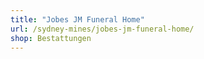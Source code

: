 ```yaml
---
title: "Jobes JM Funeral Home"
url: /sydney-mines/jobes-jm-funeral-home/
shop: Bestattungen
---
```

